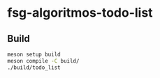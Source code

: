 # fsg-algoritmos-todo-list

## Build

```sh
meson setup build
meson compile -C build/
./build/todo_list
```
